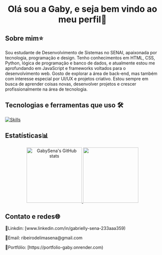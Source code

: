  <h1 align="center">Olá sou a Gaby, e seja bem vindo ao meu perfil🍓</h1>

 <h2>Sobre mim⭐</h2>

 <p>Sou estudante de Desenvolvimento de Sistemas no SENAI, apaixonada por tecnologia, programação e design. Tenho conhecimentos em HTML, CSS, Python, lógica de programação e banco de dados, e atualmente estou me aprofundando em JavaScript e frameworks voltados para o desenvolvimento web. Gosto de explorar a área de back-end, mas também com interesse especial por UI/UX e projetos criativo. Estou sempre em busca de aprender coisas novas, desenvolver projetos e crescer profissionalmente na área de tecnologia.</p>


 <h2>Tecnologias e ferramentas que uso 🛠</h2>

[![Skills](https://skillicons.dev/icons?i=js,html,css,py,sqlite,vscode)](https://skillicons.dev)

<h2>Estatísticas📊</h2>
<div align="center">
 <a href="https://github.com/GabySena">
  <img gap="10em"height="180em" "src="https://github-readme-stats.vercel.app/api?username=GabySena&show_icons=true&theme=radical" alt="GabySena's GitHub stats">
  <img height="180em" src="https://github-readme-stats.vercel.app/api/top-langs/?username=GabySena&layout=compact&langs_count=10&theme=dracula"/>
 </a>
</div>

<h2>Contato e redes🌐</h2>
<p>💼Linkdin: [www.linkedin.com/in/gabrielly-sena-233aaa359)</p>
<p>💌Email: ribeirodelimasena@gmail.com</p>
<p>🌷Portfólio: [https://portfolio-gaby.onrender.com)</p>


 



<!--
**GabySena/GabySena** is a ✨ _special_ ✨ repository because its `README.md` (this file) appears on your GitHub profile.

Here are some ideas to get you started:

- 🔭 I’m currently working on ...
- 🌱 I’m currently learning ...
- 👯 I’m looking to collaborate on ...
- 🤔 I’m looking for help with ...
- 💬 Ask me about ...
- 📫 How to reach me: ...
- 😄 Pronouns: ...
- ⚡ Fun fact: ...
-->
